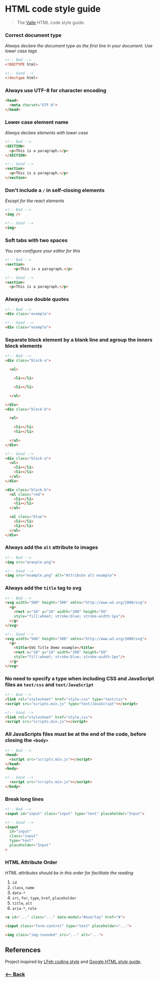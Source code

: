 # HTML code style guide

> The [Valle](https://github.com/valleweb) HTML code style guide.

### Correct document type

*Always declare the document type as the first line in your document. Use lower case tags*

```html
<!-- Bad -->
<!DOCTYPE html>
```

```html
<!-- Good -->
<!doctype html>
```

### Always use UTF-8 for character encoding

```html
<head>
  <meta charset="UTF-8">
</head>
```

### Lower case element name

*Always declare elements with lower case*

```html
<!-- Bad -->
<SECTION>
  <p>This is a paragraph.</p>
</SECTION>
```

```html
<!-- Good -->
<section>
  <p>This is a paragraph.</p>
</section>
```

### Don't include a `/` in self-closing elements

*Except for the react elements*

```html
<!-- Bad -->
<img />
```

```html
<!-- Good -->
<img>
```

### Soft tabs with two spaces

*You can configure your editor for this*

```html
<!-- Bad -->
<section>
    <p>This is a paragraph.</p>
```

```html
<!-- Good -->
<section>
  <p>This is a paragraph.</p>
```

### Always use double quotes

```html
<!-- Bad -->
<div class='example'>
```

```html
<!-- Good -->
<div class="example">
```

### Separate block element by a blank line and agroup the inners block elements

```html
<!-- Bad -->
<div class="block-a">

  <ul>

    <li></li>

    <li></li>

  </ul>

</div>
<div class="block-b">

  <ul>
  
    <li></li>
    <li></li>

  </ul>
</div>
```

```html
<!-- Good -->
<div class="block-a">
  <ul>
    <li></li>
    <li></li>
  </ul>
</div>

<div class="block-b">
  <ul class="red">
    <li></li>
    <li></li>
  </ul>

  <ul class="blue">
    <li></li>
    <li></li>
  </ul>
</div>
```

### Always add the `alt` attribute to images

```html
<!-- Bad -->
<img src="exanple.png">
```

```html
<!-- Good -->
<img src="example.png" alt="Attribute alt example">
```

### Always add the `title` tag to svg

```html
<!-- Bad -->
<svg width="500" height="300" xmlns="http://www.w3.org/2000/svg">
  <g>
    <rect x="10" y="10" width="200" height="50"
    style="fill:wheat; stroke:blue; stroke-width:1px"/>
  </g>
</svg>
```

```html
<!-- Good -->
<svg width="500" height="300" xmlns="http://www.w3.org/2000/svg">
  <g>
    <title>SVG Title Demo example</title>
    <rect x="10" y="10" width="200" height="50"
    style="fill:wheat; stroke:blue; stroke-width:1px"/>
  </g>
</svg>
```

### No need to specify a type when including CSS and JavaScript files as `text/css` and `text/JavaScript`

```html
<!-- Bad -->
<link rel="stylesheet" href="style.css" type="text/css">
<script src="scripts.min.js" type="text/JavaScript"></script>
```

```html
<!-- Good -->
<link rel="stylesheet" href="style.css">
<script src="scripts.min.js"></script>
```

### All JavaScripts files must be at the end of the code, before closing the `<body>`

```html
<!-- Bad -->
<head>
  <script src="scripts.min.js"></script>
</head>
<body>
```

```html
<!-- Good -->
  <script src="scripts.min.js"></script>
</body>
```

### Break long lines

```html
<!-- Bad -->
<input id="input" class="input" type="text" placeholder="Input">
```

```html
<!-- Good -->
<input
  id="input"
  class="input"
  type="text"
  placeholder="Input"
>
```

### HTML Attribute Order

*HTML attributes should be in this order for facilitate the reading*

1. `id`
1. `class`, `name`
1. `data-*`
1. `src`, `for`, `type`, `href`, `placeholder`
1. `title`, `alt`
1. `aria-*`, `role`

```html
<a id="..." class="..." data-modal="#overlay" href="#">

<input class="form-control" type="text" placeholder="...">

<img class="img-rounded" src="..." alt="...">
```

## References

Project inspired by [LFeh coding style](https://github.com/LFeh/coding-style/blob/master/README.md#html) and [Google HTML style guide](https://google.github.io/styleguide/htmlcssguide.html).

### [<-- Back](https://github.com/valleweb/valle-style-guide)
